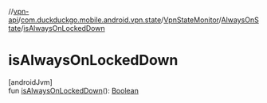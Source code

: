 //[vpn-api](../../../../index.md)/[com.duckduckgo.mobile.android.vpn.state](../../index.md)/[VpnStateMonitor](../index.md)/[AlwaysOnState](index.md)/[isAlwaysOnLockedDown](is-always-on-locked-down.md)

# isAlwaysOnLockedDown

[androidJvm]\
fun [isAlwaysOnLockedDown](is-always-on-locked-down.md)(): [Boolean](https://kotlinlang.org/api/latest/jvm/stdlib/kotlin/-boolean/index.html)

